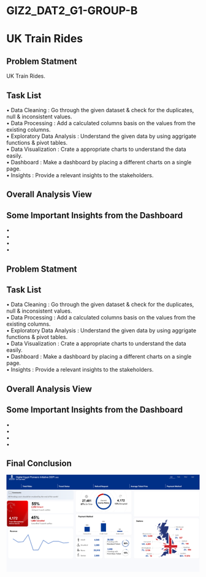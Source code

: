 # GIZ2_DAT2_G1-GROUP-B

# UK Train Rides

## Problem Statment

UK Train Rides.

## Task List

• Data Cleaning : Go through the given dataset & check for the duplicates, null & inconsistent values.<br />
• Data Processing : Add a calculated columns basis on the values from the existing columns.<br />
• Exploratory Data Analysis : Understand the given data by using aggrigate functions & pivot tables.<br />
• Data Visualization : Crate a appropriate charts to understand the data easily.<br />
• Dashboard : Make a dashboard by placing a different charts on a single page.<br />
• Insights : Provide a relevant insights to the stakeholders.

## Overall Analysis View

## Some Important Insights from the Dashboard

• <br />
• <br />
• <br />
•

## Problem Statment

## Task List

• Data Cleaning : Go through the given dataset & check for the duplicates, null & inconsistent values.<br />
• Data Processing : Add a calculated columns basis on the values from the existing columns.<br />
• Exploratory Data Analysis : Understand the given data by using aggrigate functions & pivot tables.<br />
• Data Visualization : Crate a appropriate charts to understand the data easily.<br />
• Dashboard : Make a dashboard by placing a different charts on a single page.<br />
• Insights : Provide a relevant insights to the stakeholders.

## Overall Analysis View

## Some Important Insights from the Dashboard

• <br />
• <br />
• <br />
•

## Final Conclusion

![image](https://github.com/MustafaShesh/GIZ2_DAT2_G1-GROUP-B/blob/main/UK%20Train%20Rides/Materials/Screenshot.png)
